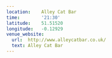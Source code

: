 ```yaml
---
location:    Alley Cat Bar
time:        '21:30'
latitude:    51.51520
longitude:   -0.12929
venue_website:
  url:  http://www.alleycatbar.co.uk/
  text: Alley Cat Bar
---
```


